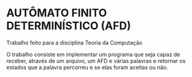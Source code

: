 # AUTÔMATO FINITO DETERMINÍSTICO (AFD)
 Trabalho feito para a disciplina Teoria da Computação

 O trabalho consiste em implementar um programa que seja capaz de receber, através de um arquivo, um AFD e várias palavras e retornar os estados que a palavra percorreu e se elas foram aceitas ou não.
